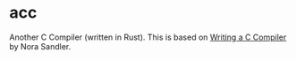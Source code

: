 # acc

Another C Compiler (written in Rust). This is based on [Writing a C Compiler](https://nostarch.com/writing-c-compiler) by Nora Sandler.